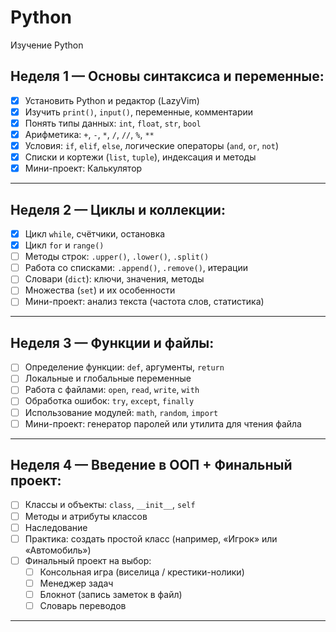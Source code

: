 # Python
Изучение Python

## Неделя 1 — Основы синтаксиса и переменные:

- [x] Установить Python и редактор (LazyVim)  
- [x] Изучить `print()`, `input()`, переменные, комментарии  
- [x] Понять типы данных: `int`, `float`, `str`, `bool`  
- [x] Арифметика: `+`, `-`, `*`, `/`, `//`, `%`, `**`  
- [x] Условия: `if`, `elif`, `else`, логические операторы (`and`, `or`, `not`)  
- [x] Списки и кортежи (`list`, `tuple`), индексация и методы  
- [x] Мини-проект: Калькулятор  

---

##  Неделя 2 — Циклы и коллекции:

- [x] Цикл `while`, счётчики, остановка  
- [x] Цикл `for` и `range()`  
- [ ] Методы строк: `.upper()`, `.lower()`, `.split()`  
- [ ] Работа со списками: `.append()`, `.remove()`, итерации  
- [ ] Словари (`dict`): ключи, значения, методы  
- [ ] Множества (`set`) и их особенности  
- [ ] Мини-проект: анализ текста (частота слов, статистика)

---

##  Неделя 3 — Функции и файлы:

- [ ] Определение функции: `def`, аргументы, `return`  
- [ ] Локальные и глобальные переменные  
- [ ] Работа с файлами: `open`, `read`, `write`, `with`  
- [ ] Обработка ошибок: `try`, `except`, `finally`  
- [ ] Использование модулей: `math`, `random`, `import`  
- [ ] Мини-проект: генератор паролей или утилита для чтения файла  

---

##  Неделя 4 — Введение в ООП + Финальный проект:

- [ ] Классы и объекты: `class`, `__init__`, `self`  
- [ ] Методы и атрибуты классов  
- [ ] Наследование  
- [ ] Практика: создать простой класс (например, «Игрок» или «Автомобиль»)  
- [ ] Финальный проект на выбор:
  - [ ] Консольная игра (виселица / крестики-нолики)
  - [ ] Менеджер задач
  - [ ] Блокнот (запись заметок в файл)
  - [ ] Словарь переводов

---

